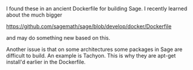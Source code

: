  I found these in an ancient Dockerfile for building Sage.  I recently
learned about the much bigger

https://github.com/sagemath/sage/blob/develop/docker/Dockerfile

and may do something new based on this.

Another issue is that on some architectures some packages in Sage
are difficult to build.  An example is Tachyon.   This is why
they are apt-get install'd earlier in the Dockerfile. 